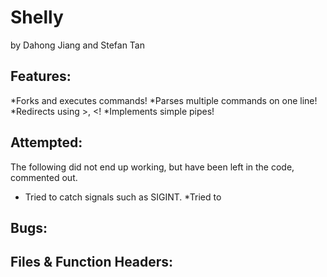 # Shelly
by Dahong Jiang and Stefan Tan 

## Features:
*Forks and executes commands!
*Parses multiple commands on one line!
*Redirects using >, <!
*Implements simple pipes!
## Attempted:
The following did not end up working, but have been left in the code, commented out.
* Tried to catch signals such as SIGINT.
*Tried to 
## Bugs:

## Files & Function Headers:

